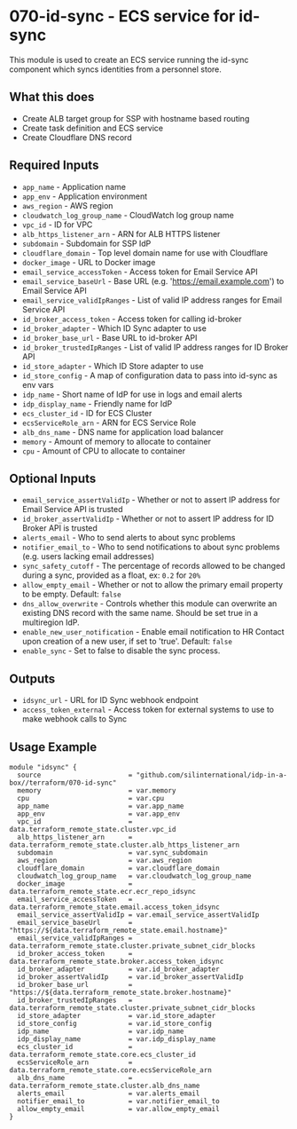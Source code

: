 # 070-id-sync - ECS service for id-sync
This module is used to create an ECS service running the id-sync component which syncs identities from a personnel
store.

## What this does

 - Create ALB target group for SSP with hostname based routing
 - Create task definition and ECS service
 - Create Cloudflare DNS record

## Required Inputs

 - `app_name` - Application name
 - `app_env` - Application environment
 - `aws_region` - AWS region
 - `cloudwatch_log_group_name` - CloudWatch log group name
 - `vpc_id` - ID for VPC
 - `alb_https_listener_arn` - ARN for ALB HTTPS listener
 - `subdomain` - Subdomain for SSP IdP
 - `cloudflare_domain` - Top level domain name for use with Cloudflare
 - `docker_image` - URL to Docker image
 - `email_service_accessToken` - Access token for Email Service API
 - `email_service_baseUrl` - Base URL (e.g. 'https://email.example.com') to Email Service API
 - `email_service_validIpRanges` - List of valid IP address ranges for Email Service API
 - `id_broker_access_token` - Access token for calling id-broker
 - `id_broker_adapter` - Which ID Sync adapter to use
 - `id_broker_base_url` - Base URL to id-broker API
 - `id_broker_trustedIpRanges` - List of valid IP address ranges for ID Broker API
 - `id_store_adapter` - Which ID Store adapter to use
 - `id_store_config` - A map of configuration data to pass into id-sync as env vars
 - `idp_name` - Short name of IdP for use in logs and email alerts
 - `idp_display_name` - Friendly name for IdP
 - `ecs_cluster_id` - ID for ECS Cluster
 - `ecsServiceRole_arn` - ARN for ECS Service Role
 - `alb_dns_name` - DNS name for application load balancer
 - `memory` - Amount of memory to allocate to container
 - `cpu` - Amount of CPU to allocate to container

## Optional Inputs

- `email_service_assertValidIp` - Whether or not to assert IP address for Email Service API is trusted
- `id_broker_assertValidIp` - Whether or not to assert IP address for ID Broker API is trusted
- `alerts_email` - Who to send alerts to about sync problems
- `notifier_email_to` - Who to send notifications to about sync problems (e.g. users lacking email addresses)
- `sync_safety_cutoff` - The percentage of records allowed to be changed during a sync, provided as a float, ex: `0.2` for `20%`
- `allow_empty_email` - Whether or not to allow the primary email property to be empty. Default: `false`
- `dns_allow_overwrite` - Controls whether this module can overwrite an existing DNS record with the same name. Should be set true in a multiregion IdP.
- `enable_new_user_notification` - Enable email notification to HR Contact upon creation of a new user, if set to 'true'. Default: `false`
- `enable_sync` - Set to false to disable the sync process.

## Outputs

 - `idsync_url` - URL for ID Sync webhook endpoint
 - `access_token_external` - Access token for external systems to use to make webhook calls to Sync

## Usage Example

```hcl
module "idsync" {
  source                      = "github.com/silinternational/idp-in-a-box//terraform/070-id-sync"
  memory                      = var.memory
  cpu                         = var.cpu
  app_name                    = var.app_name
  app_env                     = var.app_env
  vpc_id                      = data.terraform_remote_state.cluster.vpc_id
  alb_https_listener_arn      = data.terraform_remote_state.cluster.alb_https_listener_arn
  subdomain                   = var.sync_subdomain
  aws_region                  = var.aws_region
  cloudflare_domain           = var.cloudflare_domain
  cloudwatch_log_group_name   = var.cloudwatch_log_group_name
  docker_image                = data.terraform_remote_state.ecr.ecr_repo_idsync
  email_service_accessToken   = data.terraform_remote_state.email.access_token_idsync
  email_service_assertValidIp = var.email_service_assertValidIp
  email_service_baseUrl       = "https://${data.terraform_remote_state.email.hostname}"
  email_service_validIpRanges = data.terraform_remote_state.cluster.private_subnet_cidr_blocks
  id_broker_access_token      = data.terraform_remote_state.broker.access_token_idsync
  id_broker_adapter           = var.id_broker_adapter
  id_broker_assertValidIp     = var.id_broker_assertValidIp
  id_broker_base_url          = "https://${data.terraform_remote_state.broker.hostname}"
  id_broker_trustedIpRanges   = data.terraform_remote_state.cluster.private_subnet_cidr_blocks
  id_store_adapter            = var.id_store_adapter
  id_store_config             = var.id_store_config
  idp_name                    = var.idp_name
  idp_display_name            = var.idp_display_name
  ecs_cluster_id              = data.terraform_remote_state.core.ecs_cluster_id
  ecsServiceRole_arn          = data.terraform_remote_state.core.ecsServiceRole_arn
  alb_dns_name                = data.terraform_remote_state.cluster.alb_dns_name
  alerts_email                = var.alerts_email
  notifier_email_to           = var.notifier_email_to
  allow_empty_email           = var.allow_empty_email
}
```
